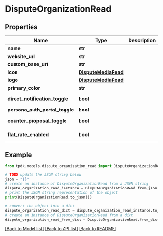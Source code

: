 # DisputeOrganizationRead



## Properties

Name | Type | Description | Notes
------------ | ------------- | ------------- | -------------
**name** | **str** |  | [optional] 
**website_url** | **str** |  | [optional] 
**custom_base_url** | **str** |  | [optional] 
**icon** | [**DisputeMediaRead**](DisputeMediaRead.md) |  | [optional] 
**logo** | [**DisputeMediaRead**](DisputeMediaRead.md) |  | [optional] 
**primary_color** | **str** |  | [optional] 
**direct_notification_toggle** | **bool** |  | [default to True]
**persona_auth_portal_toggle** | **bool** |  | 
**counter_proposal_toggle** | **bool** |  | [default to True]
**flat_rate_enabled** | **bool** |  | [optional] [readonly] 

## Example

```python
from tpdk.models.dispute_organization_read import DisputeOrganizationRead

# TODO update the JSON string below
json = "{}"
# create an instance of DisputeOrganizationRead from a JSON string
dispute_organization_read_instance = DisputeOrganizationRead.from_json(json)
# print the JSON string representation of the object
print(DisputeOrganizationRead.to_json())

# convert the object into a dict
dispute_organization_read_dict = dispute_organization_read_instance.to_dict()
# create an instance of DisputeOrganizationRead from a dict
dispute_organization_read_from_dict = DisputeOrganizationRead.from_dict(dispute_organization_read_dict)
```
[[Back to Model list]](../README.md#documentation-for-models) [[Back to API list]](../README.md#documentation-for-api-endpoints) [[Back to README]](../README.md)


